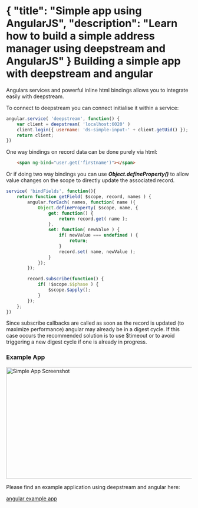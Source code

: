 {
	"title": "Simple app using AngularJS",
	"description": "Learn how to build a simple address manager using deepstream and AngularJS"
}
Building a simple app with deepstream and angular
=====================================================

Angulars services and powerful inline html bindings allows you to integrate easily
with deepstream.

To connect to deepstream you can connect initialise it within a service:

```javascript
angular.service( 'deepstream', function() {
	var client = deepstream( 'localhost:6020' )
	client.login({ username: 'ds-simple-input-' + client.getUid() });
	return client;
})
```

One way bindings on record data can be done purely via html:

```html
	<span ng-bind="user.get('firstname')"></span>
```

Or if doing two way bindings you can use ***Object.defineProperty()*** to allow
value changes on the scope to directly update the associated record.

```javascript
service( 'bindFields', function(){
	return function getField( $scope, record, names ) {
		angular.forEach( names, function( name ){
			Object.defineProperty( $scope, name, {
				get: function() {
					return record.get( name );
				},
				set: function( newValue ) {
					if( newValue === undefined ) {
						return;
					}
					record.set( name, newValue );
				}
			});
		});

		record.subscribe(function() {
			if( !$scope.$$phase ) {
				$scope.$apply();
			}
		});
	};
})
```

<div class="hint-box fa fa-gears">
	<p>		Since subscribe callbacks are called as soon as the record is updated (to maximize performance)
			angular may already be in a digest cycle. If this case occurs the recommended solution is to use $timeout or to avoid triggering a new digest cycle if one is already in progress.</p>
</div>

### Example App
<div class="img-container">
	<img class="tutorial" width="602" height="302" src="../assets/images/simple-app.png" alt="Simple App Screenshot" />
</div>

Please find an example application using deepstream and angular here:

<a class="mega" href="//github.com/deepstreamIO/ds-demo-simple-app-ng"><i class="fa fa-github"></i>angular example app</a>
